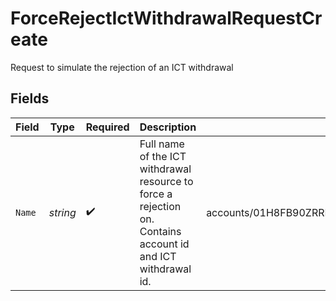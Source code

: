 # ForceRejectIctWithdrawalRequestCreate

Request to simulate the rejection of an ICT withdrawal


## Fields

| Field                                                                                                        | Type                                                                                                         | Required                                                                                                     | Description                                                                                                  | Example                                                                                                      |
| ------------------------------------------------------------------------------------------------------------ | ------------------------------------------------------------------------------------------------------------ | ------------------------------------------------------------------------------------------------------------ | ------------------------------------------------------------------------------------------------------------ | ------------------------------------------------------------------------------------------------------------ |
| `Name`                                                                                                       | *string*                                                                                                     | :heavy_check_mark:                                                                                           | Full name of the ICT withdrawal resource to force a rejection on. Contains account id and ICT withdrawal id. | accounts/01H8FB90ZRRFWXB4XC2JPJ1D4Y/ictWithdrawals/20240321000472                                            |